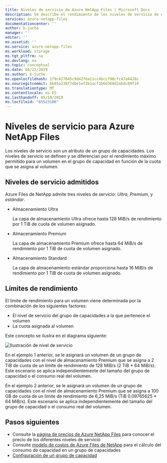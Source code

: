 ```yaml
---
title: Niveles de servicio de Azure NetApp Files | Microsoft Docs
description: Se describe el rendimiento de los niveles de servicio de Azure NetApp Files.
services: azure-netapp-files
documentationcenter: ''
author: b-juche
manager: ''
editor: ''
ms.assetid: ''
ms.service: azure-netapp-files
ms.workload: storage
ms.tgt_pltfrm: na
ms.devlang: na
ms.topic: conceptual
ms.date: 04/22/2019
ms.author: b-juche
ms.openlocfilehash: 1f9c427045c9d42f6a11cc4bcc798cfc47a4428c
ms.sourcegitcommit: bb85a238f7dbe1ef2b1acf1b6d368d2abdc89f10
ms.translationtype: MT
ms.contentlocale: es-ES
ms.lasthandoff: 05/10/2019
ms.locfileid: "65523106"
---
```

# <a name="service-levels-for-azure-netapp-files"></a>Niveles de servicio para Azure NetApp Files
Los niveles de servicio son un atributo de un grupo de capacidades. Los niveles de servicio se definen y se diferencian por el rendimiento máximo permitido para un volumen en el grupo de capacidad en función de la cuota que se asigna al volumen.

## <a name="supported-service-levels"></a>Niveles de servicio admitidos

Azure Files de NetApp admite tres niveles de servicio: *Ultra*, *Premium*, y *estándar*. 

* <a name="Ultra"></a>Almacenamiento Ultra

    La capa de almacenamiento Ultra ofrece hasta 128 MiB/s de rendimiento por 1 TiB de cuota de volumen asignado. 

* <a name="Premium"></a>Almacenamiento Premium

    La capa de almacenamiento Premium ofrece hasta 64 MiB/s de rendimiento por 1 TiB de cuota de volumen asignado. 

* <a name="Standard"></a>Almacenamiento Standard

    La capa de almacenamiento estándar proporciona hasta 16 MiB/s de rendimiento por 1 TiB de cuota de volumen asignado.

## <a name="throughput-limits"></a>Límites de rendimiento

El límite de rendimiento para un volumen viene determinada por la combinación de los siguientes factores:
* El nivel de servicio del grupo de capacidades a la que pertenece el volumen
* La cuota asignada al volumen  

Este concepto se ilustra en el diagrama siguiente:

![Ilustración de nivel de servicio](../media/azure-netapp-files/azure-netapp-files-service-levels.png)

En el ejemplo 1 anterior, se le asignará un volumen de un grupo de capacidades con el nivel de almacenamiento Premium que se asigna a 2 TiB de cuota de un límite de rendimiento de 128 MiB/s (2 TiB * 64 MiB/s). Este escenario se aplica independientemente del tamaño del grupo de capacidad o el consumo real del volumen.

En el ejemplo 2 anterior, se le asignará un volumen de un grupo de capacidades con el nivel de almacenamiento Premium que se asigna a 100 GB de cuota de un límite de rendimiento de 6,25 MiB/s (TiB 0.09765625 * 64 MiB/s). Este escenario se aplica independientemente del tamaño del grupo de capacidad o el consumo real del volumen.

## <a name="next-steps"></a>Pasos siguientes

- Consulte la [página de precios de Azure NetApp Files](https://azure.microsoft.com/pricing/details/storage/netapp/) para conocer el precio de los diferentes niveles de servicio
- Consulte [modelo de costos de Azure Files de NetApp](azure-netapp-files-cost-model.md) para el cálculo del consumo de capacidad en un grupo de capacidades 
- [Configuración de un grupo de capacidad](azure-netapp-files-set-up-capacity-pool.md)